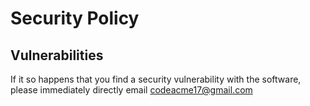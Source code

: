 # Security Policy

## Vulnerabilities

If it so happens that you find a security vulnerability with the software, please immediately directly email <codeacme17@gmail.com>
